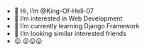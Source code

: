 - 👋 Hi, I’m @King-Of-Hell-07
- 👀 I’m interested in Web Development
- 🌱 I’m currently learning Django Framework
- 💞️ I’m looking similar interested friends
- 😛 😛😛😛

<!---
King-Of-Hell-07/King-Of-Hell-07 is a ✨ special ✨ repository because its `README.md` (this file) appears on your GitHub profile.
You can click the Preview link to take a look at your changes.
--->
